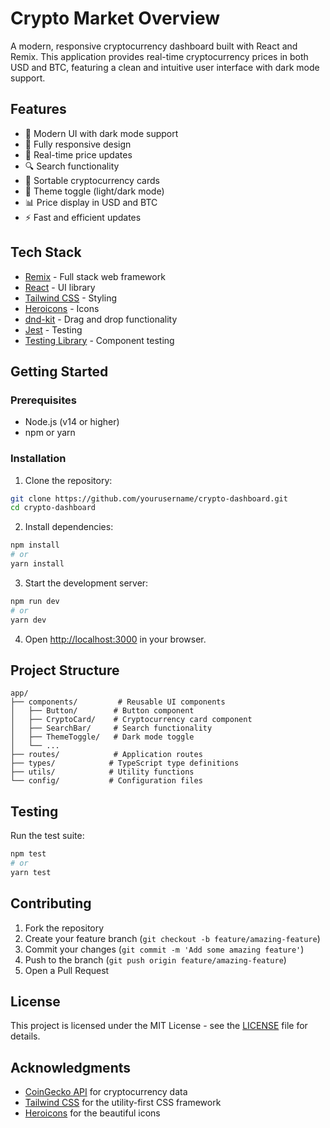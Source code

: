 # Crypto Market Overview

A modern, responsive cryptocurrency dashboard built with React and Remix. This application provides real-time cryptocurrency prices in both USD and BTC, featuring a clean and intuitive user interface with dark mode support.

## Features

- 🎨 Modern UI with dark mode support
- 📱 Fully responsive design
- 🔄 Real-time price updates
- 🔍 Search functionality
- 🎯 Sortable cryptocurrency cards
- 🌙 Theme toggle (light/dark mode)
- 📊 Price display in USD and BTC
- ⚡ Fast and efficient updates

## Tech Stack

- [Remix](https://remix.run/) - Full stack web framework
- [React](https://reactjs.org/) - UI library
- [Tailwind CSS](https://tailwindcss.com/) - Styling
- [Heroicons](https://heroicons.com/) - Icons
- [dnd-kit](https://dndkit.com/) - Drag and drop functionality
- [Jest](https://jestjs.io/) - Testing
- [Testing Library](https://testing-library.com/) - Component testing

## Getting Started

### Prerequisites

- Node.js (v14 or higher)
- npm or yarn

### Installation

1. Clone the repository:
```bash
git clone https://github.com/yourusername/crypto-dashboard.git
cd crypto-dashboard
```

2. Install dependencies:
```bash
npm install
# or
yarn install
```

3. Start the development server:
```bash
npm run dev
# or
yarn dev
```

4. Open [http://localhost:3000](http://localhost:3000) in your browser.

## Project Structure

```
app/
├── components/         # Reusable UI components
│   ├── Button/        # Button component
│   ├── CryptoCard/    # Cryptocurrency card component
│   ├── SearchBar/     # Search functionality
│   ├── ThemeToggle/   # Dark mode toggle
│   └── ...
├── routes/            # Application routes
├── types/            # TypeScript type definitions
├── utils/            # Utility functions
└── config/           # Configuration files
```

## Testing

Run the test suite:

```bash
npm test
# or
yarn test
```

## Contributing

1. Fork the repository
2. Create your feature branch (`git checkout -b feature/amazing-feature`)
3. Commit your changes (`git commit -m 'Add some amazing feature'`)
4. Push to the branch (`git push origin feature/amazing-feature`)
5. Open a Pull Request

## License

This project is licensed under the MIT License - see the [LICENSE](LICENSE) file for details.

## Acknowledgments

- [CoinGecko API](https://www.coingecko.com/en/api) for cryptocurrency data
- [Tailwind CSS](https://tailwindcss.com/) for the utility-first CSS framework
- [Heroicons](https://heroicons.com/) for the beautiful icons
